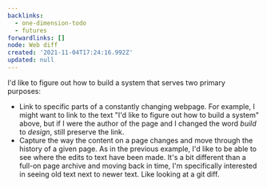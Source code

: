 ```yaml
---
backlinks:
  - one-dimension-todo
  - futures
forwardlinks: []
node: Web diff
created: '2021-11-04T17:24:16.992Z'
updated: null
---
```

I'd like to figure out how to build a system that serves two primary purposes: 

- Link to specific parts of a constantly changing webpage. For example, I might want to link to the text "I'd like to figure out how to build a system" above, but if I were the author of the page and I changed the word *build* to *design*, still preserve the link. 
- Capture the way the content on a page changes and move through the history of a given page. As in the previous example, I'd like to be able to see where the edits to text have been made. It's a bit different than a full-on page archive and moving back in time, I'm specifically interested in seeing old text next to newer text. Like looking at a git diff.
